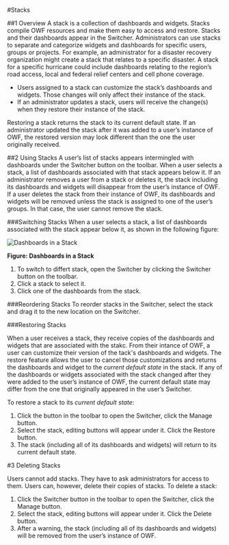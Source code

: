 #Stacks

##1   Overview
A stack is a collection of dashboards and widgets. Stacks compile OWF resources and make them easy to access and restore. Stacks and their dashboards appear in the Switcher. Administrators can use stacks to separate and categorize widgets and dashboards for specific users, groups or projects. For example, an administrator for a disaster recovery organization might create a stack that relates to a specific disaster. A stack for a specific hurricane could include dashboards relating to the region’s road access, local and federal relief centers and cell phone coverage.
 
* Users assigned to a stack can customize the stack’s dashboards and widgets. Those changes will only affect their instance of the stack.
* If an administrator updates a stack, users will receive the change(s) when they restore their instance of the stack.

Restoring a stack returns the stack to its current default state. If an administrator updated the stack after it was added to a user’s instance of OWF, the restored version may look different than the one the user originally received. 

##2   Using Stacks
A user’s list of stacks appears intermingled with dashboards under the Switcher button on the toolbar. When a user selects a stack, a list of dashboards associated with that stack appears below it. If an administrator removes a user from a stack or deletes it, the stack including its dashboards and widgets will disappear from the user’s instance of OWF. If a user deletes the stack from their instance of OWF, its dashboards and widgets will be removed unless the stack is assigned to one of the user’s groups. In that case, the user cannot remove the stack.  

###Switching Stacks
When a user selects a stack, a list of dashboards associated with the stack appear below it, as shown in the following figure:

![Dashboards in a Stack](https://github.com/ozoneplatform/owf/wiki/OWFImages/OWF7/stack_example.png)

<b>Figure: Dashboards in a Stack</b>

1. To switch to differt stack, open the Switcher by clicking the Switcher button on the toolbar.
2. Click a stack to select it.
3. Click one of the dashboards from the stack.

###Reordering Stacks
To reorder stacks in the Switcher, select the stack and drag it to the new location on the Switcher.

###Restoring Stacks

When a user receives a stack, they receive copies of the dashboards and widgets that are associated with the stakc. From their intance of OWF, a user can customize their version of the tack's dashboards and widgets. The restore feature allows the user to cancel those customizations and returns the dashboards and widget to the <i>current default state</i> in the stack. If any of the dashboards or widgets associated with the stack changed after they were added to the user’s instance of OWF, the current default state may differ from the one that originally appeared in the user’s Switcher.

To restore a stack to its <i>current default state</i>:

1.	Click the   button in the toolbar to open the Switcher, click the Manage button. 
2.	Select the stack, editing buttons will appear under it. Click the Restore button.
3.	The stack (including all of its dashboards and widgets) will return to its current default state.

#3 Deleting Stacks

Users cannot add stacks. They have to ask administrators for access to them. Users can, however, delete their copies of stacks. To delete a stack:

1.	Click the Switcher button in the toolbar to open the Switcher, click the Manage button. 
2.	Select the stack, editing buttons will appear under it. Click the Delete button.
3.	After a warning, the stack (including all of its dashboards and widgets) will be removed from the user’s instance of OWF.